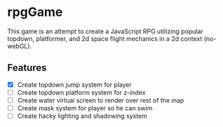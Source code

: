# rpgGame
This game is an attempt to create a JavaScript RPG utilizing popular topdown, platformer, and 2d space flight mechanics in a 2d context (no-webGL). 

## Features
- [x] Create topdown jump system for player
- [ ] Create topdown platform system for z-index
- [ ] Create water virtual screen to render over rest of the map
- [ ] Create mask system for player so he can swim
- [ ] Create hacky lighting and shadowing system

